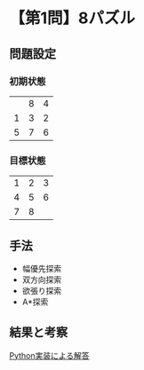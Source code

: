 # 【第1問】8パズル
## 問題設定
### 初期状態
||||
|---|---|---|
||8|4|
|1|3|2|
|5|7|6|
### 目標状態
||||
|---|---|---|
|1|2|3|
|4|5|6|
|7|8||

## 手法
- 幅優先探索
- 双方向探索
- 欲張り探索
- A*探索

## 結果と考察
[Python実装による解答](./answer.ipynb)
